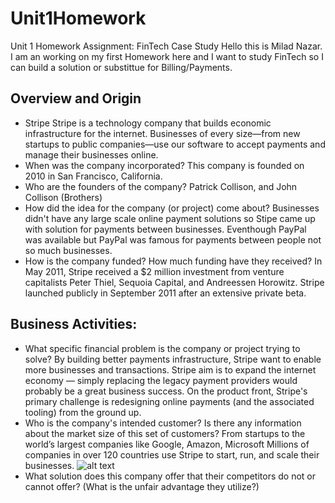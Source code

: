 # Unit1Homework
Unit 1 Homework Assignment: FinTech Case Study
Hello this is Milad Nazar. I am an working on my first Homework here and I want to study FinTech so I can build a solution or substittue for Billing/Payments. 
## Overview and Origin
* Stripe
Stripe is a technology company that builds economic infrastructure for the internet. Businesses of every size—from new startups to public companies—use our software to accept payments and manage their businesses online.
* When was the company incorporated?
This company is founded on 2010 in San Francisco, California. 
* Who are the founders of the company?
Patrick Collison, and John Collison (Brothers)
* How did the idea for the company (or project) come about?
Businesses didn't have any large scale online payment solutions so Stipe came up with solution for payments between businesses. Eventhough PayPal was available but PayPal was famous for payments between people not so much businesses. 
* How is the company funded? How much funding have they received?
In May 2011, Stripe received a $2 million investment from venture capitalists Peter Thiel, Sequoia Capital, and Andreessen Horowitz. Stripe launched publicly in September 2011 after an extensive private beta.
## Business Activities:
* What specific financial problem is the company or project trying to solve?
By building better payments infrastructure, Stripe want to enable more businesses and transactions. Stripe aim is to expand the internet economy — simply replacing the legacy payment providers would probably be a great business success.
On the product front, Stripe's primary challenge is redesigning online payments (and the associated tooling) from the ground up. 
* Who is the company's intended customer?  Is there any information about the market size of this set of customers?
From startups to the world’s largest companies like Google, Amazon, Microsoft
Millions of companies in over 120 countries use Stripe to start, run, and scale their businesses.
![alt text](customers.png)
* What solution does this company offer that their competitors do not or cannot offer? (What is the unfair advantage they utilize?)
